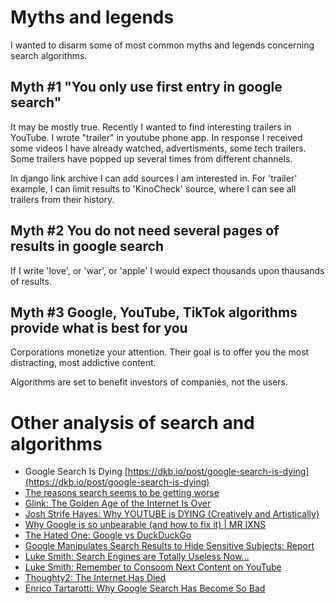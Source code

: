 
# Myths and legends

I wanted to disarm some of most common myths and legends concerning search algorithms.

## Myth #1 "You only use first entry in google search"

It may be mostly true. Recently I wanted to find interesting trailers in YouTube. I wrote "trailer" in youtube phone app. In response I received some videos I have already watched, advertisments, some tech trailers. Some trailers have popped up several times from different channels.

In django link archive I can add sources I am interested in. For 'trailer' example, I can limit results to 'KinoCheck' source, where I can see all trailers from their history.

## Myth #2 You do not need several pages of results in google search

If I write 'love', or 'war', or 'apple' I would expect thousands upon thausands of results.

## Myth #3 Google, YouTube, TikTok algorithms provide what is best for you

Corporations monetize your attention. Their goal is to offer you the most distracting, most addictive content.

Algorithms are set to benefit investors of companies, not the users.

# Other analysis of search and algorithms

 - Google Search Is Dying [https://dkb.io/post/google-search-is-dying](https://dkb.io/post/google-search-is-dying)
 - [The reasons search seems to be getting worse](https://seths.blog/2022/12/the-reasons-search-is-getting-worse/)
 - [Glink: The Golden Age of the Internet Is Over](https://www.youtube.com/watch?v=OU6CuSMzNus)
 - [Josh Strife Hayes: Why YOUTUBE is DYING (Creatively and Artistically)](https://www.youtube.com/watch?v=Ln1qbgZz_TQ)
 - [Why Google is so unbearable (and how to fix it) | MR IXNS](https://ixns.github.io//lifehacks/computers/internet/2022/05/17/avoid-google-bloatware.html)
 - [The Hated One: Google vs DuckDuckGo](https://www.youtube.com/watch?v=SrsCEbi5N7Y)
 - [Google Manipulates Search Results to Hide Sensitive Subjects: Report](https://www.businessinsider.com/google-manipulates-search-results-report-2019-11?IR=T)
 - [Luke Smith: Search Engines are Totally Useless Now...](https://www.youtube.com/watch?v=N8P6MTOQlyk)
 - [Luke Smith: Remember to Consoom Next Content on YouTube](https://www.youtube.com/watch?v=nI3GVw2JSEI)
 - [Thoughty2: The Internet Has Died](https://www.youtube.com/watch?v=kL8rHf_idt0)
 - [Enrico Tartarotti: Why Google Search Has Become So Bad](https://www.youtube.com/watch?v=48AOOynnmqU)
